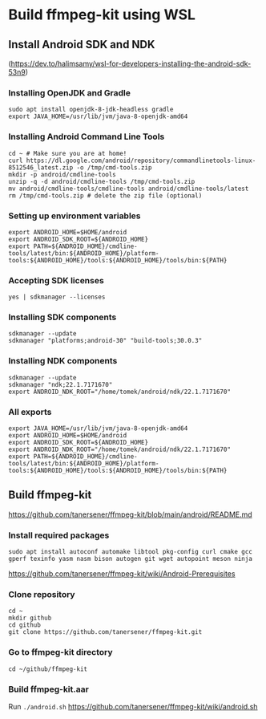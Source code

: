 # Build ffmpeg-kit using WSL

## Install Android SDK and NDK 
(https://dev.to/halimsamy/wsl-for-developers-installing-the-android-sdk-53n9)

### Installing OpenJDK and Gradle
```
sudo apt install openjdk-8-jdk-headless gradle
export JAVA_HOME=/usr/lib/jvm/java-8-openjdk-amd64
```

### Installing Android Command Line Tools
```
cd ~ # Make sure you are at home!
curl https://dl.google.com/android/repository/commandlinetools-linux-8512546_latest.zip -o /tmp/cmd-tools.zip
mkdir -p android/cmdline-tools
unzip -q -d android/cmdline-tools /tmp/cmd-tools.zip
mv android/cmdline-tools/cmdline-tools android/cmdline-tools/latest
rm /tmp/cmd-tools.zip # delete the zip file (optional)
```

### Setting up environment variables
```
export ANDROID_HOME=$HOME/android
export ANDROID_SDK_ROOT=${ANDROID_HOME}
export PATH=${ANDROID_HOME}/cmdline-tools/latest/bin:${ANDROID_HOME}/platform-tools:${ANDROID_HOME}/tools:${ANDROID_HOME}/tools/bin:${PATH}
```

### Accepting SDK licenses
```
yes | sdkmanager --licenses
```

### Installing SDK components
```
sdkmanager --update
sdkmanager "platforms;android-30" "build-tools;30.0.3"
```
### Installing NDK components
```
sdkmanager --update
sdkmanager "ndk;22.1.7171670"
export ANDROID_NDK_ROOT="/home/tomek/android/ndk/22.1.7171670"
```

### All exports
```
export JAVA_HOME=/usr/lib/jvm/java-8-openjdk-amd64
export ANDROID_HOME=$HOME/android
export ANDROID_SDK_ROOT=${ANDROID_HOME}
export ANDROID_NDK_ROOT="/home/tomek/android/ndk/22.1.7171670"
export PATH=${ANDROID_HOME}/cmdline-tools/latest/bin:${ANDROID_HOME}/platform-tools:${ANDROID_HOME}/tools:${ANDROID_HOME}/tools/bin:${PATH}
```

## Build ffmpeg-kit
https://github.com/tanersener/ffmpeg-kit/blob/main/android/README.md

### Install required packages
```
sudo apt install autoconf automake libtool pkg-config curl cmake gcc gperf texinfo yasm nasm bison autogen git wget autopoint meson ninja
```
https://github.com/tanersener/ffmpeg-kit/wiki/Android-Prerequisites

### Clone repository
```
cd ~ 
mkdir github
cd github
git clone https://github.com/tanersener/ffmpeg-kit.git
```
### Go to ffmpeg-kit directory
```
cd ~/github/ffmpeg-kit
```
### Build ffmpeg-kit.aar

Run `./android.sh` https://github.com/tanersener/ffmpeg-kit/wiki/android.sh